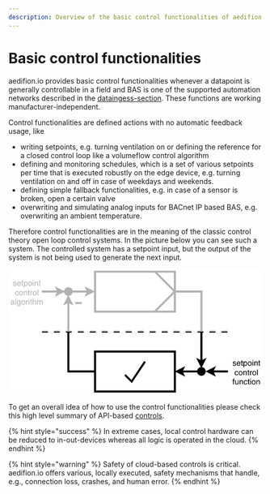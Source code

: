 ```yaml
---
description: Overview of the basic control functionalities of aedifion.io
---
```


# Basic control functionalities

aedifion.io provides basic control functionalities whenever a datapoint is generally controllable in a field  and BAS is one of the supported automation networks described in the [dataingess-section](features.md#data-ingress). These functions are working manufacturer-independent. 

Control functionalities are defined actions with no automatic feedback usage, like

* writing setpoints, e.g. turning ventilation on or defining the reference for a closed control loop like a volumeflow control algorithm
* defining and monitoring schedules, which is a set of various setpoints per time that is executed robustly on the edge device, e.g. turning ventilation on and off in case of weekdays and weekends.
* defining simple fallback functionalities, e.g. in case of a sensor is broken, open a certain valve
* overwriting and simulating analog inputs for BACnet IP based BAS, e.g. overwriting an ambient temperature.

Therefore control functionalities are in the meaning of the classic control theory open loop control systems. In the picture below you can see such a system. The controlled system has a setpoint input, but the output of the system is not being used to generate the next input.

![open loop control system to explain concept of control functionalities](../.gitbook/assets/bildschirmfoto-2019-03-05-um-10.14.09.png)

To get an overall idea of how to use the control functionalities please check this high level summary of API-based [controls](../developers/api-documentation/guides-and-tutorials/setpoints-and-schedules.md).

{% hint style="success" %}
In extreme cases, local control hardware can be reduced to in-out-devices whereas all logic is operated in the cloud.
{% endhint %}

{% hint style="warning" %}
Safety of cloud-based controls is critical. aedifion.io offers various, locally executed, safety mechanisms that handle, e.g., connection loss, crashes, and human error.
{% endhint %}

